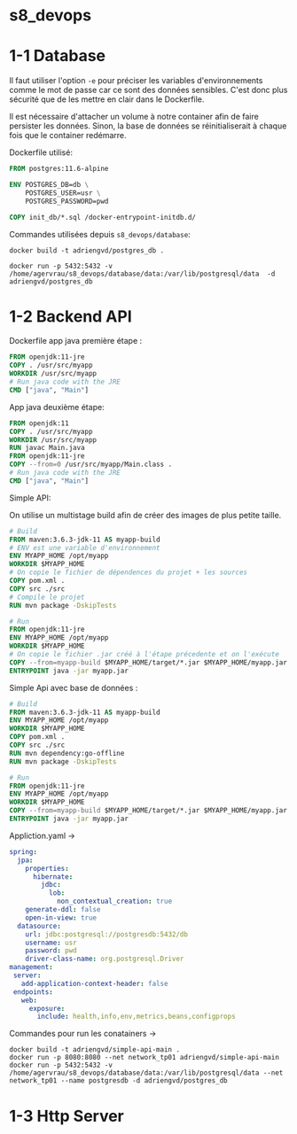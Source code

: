 # s8_devops


# 1-1 Database

Il faut utiliser l'option `-e` pour préciser les variables d'environnements comme le mot de passe car ce sont des données sensibles. C'est donc plus sécurité que de les mettre en clair dans le Dockerfile.

Il est nécessaire d'attacher un volume à notre container afin de faire persister les données. Sinon, la base de données se réinitialiserait à chaque fois que le container redémarre.

Dockerfile utilisé: 

```Dockerfile
FROM postgres:11.6-alpine

ENV POSTGRES_DB=db \
    POSTGRES_USER=usr \
    POSTGRES_PASSWORD=pwd

COPY init_db/*.sql /docker-entrypoint-initdb.d/
```

Commandes utilisées depuis ```s8_devops/database```:

```docker
docker build -t adriengvd/postgres_db .

docker run -p 5432:5432 -v /home/agervrau/s8_devops/database/data:/var/lib/postgresql/data  -d adriengvd/postgres_db
```

# 1-2 Backend API

Dockerfile app java première étape : 

```Dockerfile
FROM openjdk:11-jre
COPY . /usr/src/myapp
WORKDIR /usr/src/myapp
# Run java code with the JRE
CMD ["java", "Main"]
```

App java deuxième étape:
```Dockerfile
FROM openjdk:11
COPY . /usr/src/myapp
WORKDIR /usr/src/myapp
RUN javac Main.java
FROM openjdk:11-jre
COPY --from=0 /usr/src/myapp/Main.class .
# Run java code with the JRE
CMD ["java", "Main"]
```

Simple API:

On utilise un multistage build afin de créer des images de plus petite taille. 

```Dockerfile
# Build
FROM maven:3.6.3-jdk-11 AS myapp-build
# ENV est une variable d'environnement
ENV MYAPP_HOME /opt/myapp
WORKDIR $MYAPP_HOME
# On copie le fichier de dépendences du projet + les sources
COPY pom.xml .
COPY src ./src
# Compile le projet
RUN mvn package -DskipTests

# Run
FROM openjdk:11-jre
ENV MYAPP_HOME /opt/myapp
WORKDIR $MYAPP_HOME
# On copie le fichier .jar créé à l'étape précedente et on l'exécute
COPY --from=myapp-build $MYAPP_HOME/target/*.jar $MYAPP_HOME/myapp.jar
ENTRYPOINT java -jar myapp.jar
```

Simple Api avec base de données :

```Dockerfile
# Build
FROM maven:3.6.3-jdk-11 AS myapp-build
ENV MYAPP_HOME /opt/myapp
WORKDIR $MYAPP_HOME
COPY pom.xml .
COPY src ./src
RUN mvn dependency:go-offline
RUN mvn package -DskipTests

# Run
FROM openjdk:11-jre
ENV MYAPP_HOME /opt/myapp
WORKDIR $MYAPP_HOME
COPY --from=myapp-build $MYAPP_HOME/target/*.jar $MYAPP_HOME/myapp.jar
ENTRYPOINT java -jar myapp.jar
```

Appliction.yaml ->

```yaml
spring:
  jpa:
    properties:
      hibernate:
        jdbc:
          lob:
            non_contextual_creation: true
    generate-ddl: false
    open-in-view: true
  datasource:
    url: jdbc:postgresql://postgresdb:5432/db
    username: usr
    password: pwd
    driver-class-name: org.postgresql.Driver
management:
 server:
   add-application-context-header: false
 endpoints:
   web:
     exposure:
       include: health,info,env,metrics,beans,configprops

```

Commandes pour run les conatainers -> 
```docker
docker build -t adriengvd/simple-api-main .
docker run -p 8080:8080 --net network_tp01 adriengvd/simple-api-main
docker run -p 5432:5432 -v /home/agervrau/s8_devops/database/data:/var/lib/postgresql/data --net network_tp01 --name postgresdb -d adriengvd/postgres_db
```

# 1-3 Http Server



